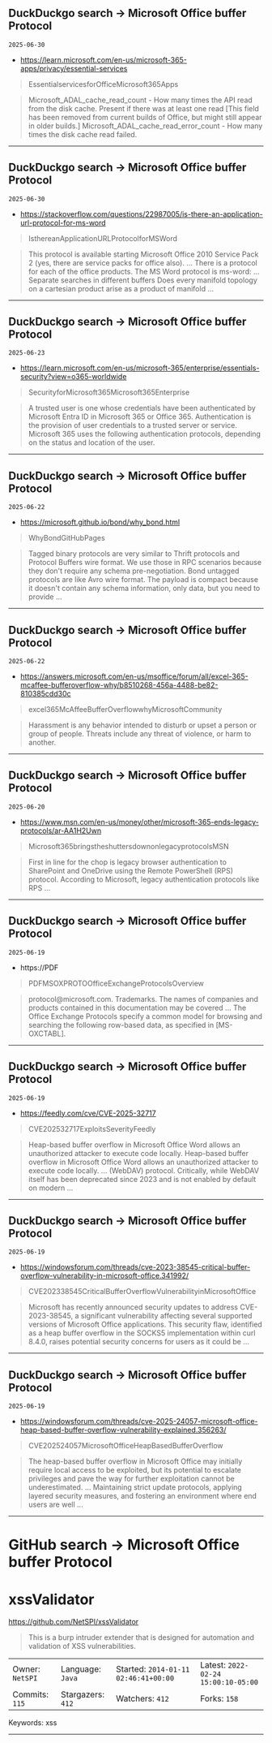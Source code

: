 ## DuckDuckgo search -> Microsoft Office buffer Protocol
`2025-06-30`

* https://learn.microsoft.com/en-us/microsoft-365-apps/privacy/essential-services

<blockquote>
 EssentialservicesforOfficeMicrosoft365Apps
</blockquote>
<blockquote>
Microsoft_ADAL_cache_read_count - How many times the API read from the disk cache. Present if there was at least one read [This field has been removed from current builds of Office, but might still appear in older builds.] Microsoft_ADAL_cache_read_error_count - How many times the disk cache read failed.
</blockquote>

---

## DuckDuckgo search -> Microsoft Office buffer Protocol
`2025-06-30`

* https://stackoverflow.com/questions/22987005/is-there-an-application-url-protocol-for-ms-word

<blockquote>
 IsthereanApplicationURLProtocolforMSWord
</blockquote>
<blockquote>
This protocol is available starting Microsoft Office 2010 Service Pack 2 (yes, there are service packs for office also). ... There is a protocol for each of the office products. The MS Word protocol is ms-word: ... Separate searches in different buffers Does every manifold topology on a cartesian product arise as a product of manifold ...
</blockquote>

---

## DuckDuckgo search -> Microsoft Office buffer Protocol
`2025-06-23`

* https://learn.microsoft.com/en-us/microsoft-365/enterprise/essentials-security?view=o365-worldwide

<blockquote>
 SecurityforMicrosoft365Microsoft365Enterprise
</blockquote>
<blockquote>
A trusted user is one whose credentials have been authenticated by Microsoft Entra ID in Microsoft 365 or Office 365. Authentication is the provision of user credentials to a trusted server or service. Microsoft 365 uses the following authentication protocols, depending on the status and location of the user.
</blockquote>

---

## DuckDuckgo search -> Microsoft Office buffer Protocol
`2025-06-22`

* https://microsoft.github.io/bond/why_bond.html

<blockquote>
 WhyBondGitHubPages
</blockquote>
<blockquote>
Tagged binary protocols are very similar to Thrift protocols and Protocol Buffers wire format. We use those in RPC scenarios because they don't require any schema pre-negotiation. Bond untagged protocols are like Avro wire format. The payload is compact because it doesn't contain any schema information, only data, but you need to provide ...
</blockquote>

---

## DuckDuckgo search -> Microsoft Office buffer Protocol
`2025-06-22`

* https://answers.microsoft.com/en-us/msoffice/forum/all/excel-365-mcaffee-bufferoverflow-why/b8510268-456a-4488-be82-810385cdd30c

<blockquote>
 excel365McAffeeBufferOverflowwhyMicrosoftCommunity
</blockquote>
<blockquote>
Harassment is any behavior intended to disturb or upset a person or group of people. Threats include any threat of violence, or harm to another.
</blockquote>

---

## DuckDuckgo search -> Microsoft Office buffer Protocol
`2025-06-20`

* https://www.msn.com/en-us/money/other/microsoft-365-ends-legacy-protocols/ar-AA1H2Uwn

<blockquote>
 Microsoft365bringstheshuttersdownonlegacyprotocolsMSN
</blockquote>
<blockquote>
First in line for the chop is legacy browser authentication to SharePoint and OneDrive using the Remote PowerShell (RPS) protocol. According to Microsoft, legacy authentication protocols like RPS ...
</blockquote>

---

## DuckDuckgo search -> Microsoft Office buffer Protocol
`2025-06-19`

* https://PDF

<blockquote>
 PDFMSOXPROTOOfficeExchangeProtocolsOverview
</blockquote>
<blockquote>
protocol@microsoft.com. Trademarks. The names of companies and products contained in this documentation may be covered ... The Office Exchange Protocols specify a common model for browsing and searching the following row-based data, as specified in [MS-OXCTABL].
</blockquote>

---

## DuckDuckgo search -> Microsoft Office buffer Protocol
`2025-06-19`

* https://feedly.com/cve/CVE-2025-32717

<blockquote>
 CVE202532717ExploitsSeverityFeedly
</blockquote>
<blockquote>
Heap-based buffer overflow in Microsoft Office Word allows an unauthorized attacker to execute code locally. Heap-based buffer overflow in Microsoft Office Word allows an unauthorized attacker to execute code locally. ... (WebDAV) protocol. Critically, while WebDAV itself has been deprecated since 2023 and is not enabled by default on modern ...
</blockquote>

---

## DuckDuckgo search -> Microsoft Office buffer Protocol
`2025-06-19`

* https://windowsforum.com/threads/cve-2023-38545-critical-buffer-overflow-vulnerability-in-microsoft-office.341992/

<blockquote>
 CVE202338545CriticalBufferOverflowVulnerabilityinMicrosoftOffice
</blockquote>
<blockquote>
Microsoft has recently announced security updates to address CVE-2023-38545, a significant vulnerability affecting several supported versions of Microsoft Office applications. This security flaw, identified as a heap buffer overflow in the SOCKS5 implementation within curl 8.4.0, raises potential security concerns for users as it could be ...
</blockquote>

---

## DuckDuckgo search -> Microsoft Office buffer Protocol
`2025-06-19`

* https://windowsforum.com/threads/cve-2025-24057-microsoft-office-heap-based-buffer-overflow-vulnerability-explained.356263/

<blockquote>
 CVE202524057MicrosoftOfficeHeapBasedBufferOverflow
</blockquote>
<blockquote>
The heap-based buffer overflow in Microsoft Office may initially require local access to be exploited, but its potential to escalate privileges and pave the way for further exploitation cannot be underestimated. ... Maintaining strict update protocols, applying layered security measures, and fostering an environment where end users are well ...
</blockquote>

---

# GitHub search -> Microsoft Office buffer Protocol
# xssValidator

https://github.com/NetSPI/xssValidator
<blockquote>
This is a burp intruder extender that is designed for automation and validation of XSS vulnerabilities.
</blockquote>

<table><tr>
<tr><td>Owner: <code>NetSPI</code></td>
    <td>Language: <code>Java</code></td>
    <td>Started: <code>2014-01-11 02:46:41+00:00</code></td>
    <td>Latest: <code>2022-02-24 15:00:10-05:00</code></td></tr>
<tr><td>Commits: <code>115</code></td>
    <td>Stargazers: <code>412</code></td>
    <td>Watchers: <code>412</code></td>
    <td>Forks: <code>158</code></td></tr>
</table>
Keywords: xss

---

